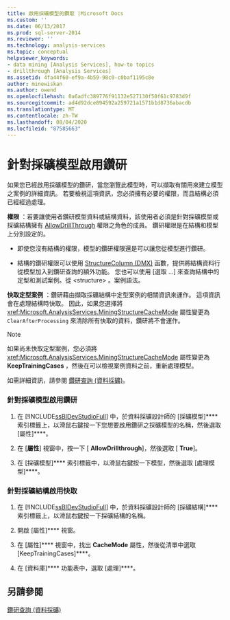 ```yaml
---
title: 啟用採礦模型的鑽取 |Microsoft Docs
ms.custom: ''
ms.date: 06/13/2017
ms.prod: sql-server-2014
ms.reviewer: ''
ms.technology: analysis-services
ms.topic: conceptual
helpviewer_keywords:
- data mining [Analysis Services], how-to topics
- drillthrough [Analysis Services]
ms.assetid: 4fa44f60-ef9a-4b59-98c0-c0baf1195c8e
author: minewiskan
ms.author: owend
ms.openlocfilehash: 0a6adfc389776f91132e527130f50f61c9783d9f
ms.sourcegitcommit: ad4d92dce894592a259721a1571b1d8736abacdb
ms.translationtype: MT
ms.contentlocale: zh-TW
ms.lasthandoff: 08/04/2020
ms.locfileid: "87585663"
---
```

# <a name="enable-drillthrough-for-a-mining-model"></a>針對採礦模型啟用鑽研
  如果您已經啟用採礦模型的鑽研，當您瀏覽此模型時，可以擷取有關用來建立模型之案例的詳細資訊。 若要檢視這項資訊，您必須擁有必要的權限，而且結構必須已經經過處理。  
  
 **權限** ：若要讓使用者鑽研模型資料或結構資料，該使用者必須是針對採礦模型或採礦結構擁有 [AllowDrillThrough](https://docs.microsoft.com/bi-reference/assl/properties/allowdrillthrough-element-assl) 權限之角色的成員。 鑽研權限是在結構和模型上分別設定的。  
  
-   即使您沒有結構的權限，模型的鑽研權限還是可以讓您從模型進行鑽研。  
  
-   結構的鑽研權限可以使用 [StructureColumn &#40;DMX&#41;](/sql/dmx/structurecolumn-dmx) 函數，提供將結構資料行從模型加入到鑽研查詢的額外功能。 您也可以使用 [選取 ...] 來查詢結構中的定型和測試案例。從 \<structure> 。案例語法。  
  
 **快取定型案例** ：鑽研藉由擷取採礦結構中定型案例的相關資訊來運作。 這項資訊會在處理結構時快取。 因此，如果您選擇將 <xref:Microsoft.AnalysisServices.MiningStructureCacheMode> 屬性變更為 `ClearAfterProcessing` 來清除所有快取的資料，鑽研將不會運作。  
  
> [!NOTE]  
>  如果尚未快取定型案例，您必須將 <xref:Microsoft.AnalysisServices.MiningStructureCacheMode> 屬性變更為 **KeepTrainingCases** ，然後在可以檢視案例資料之前，重新處理模型。  
  
 如需詳細資訊，請參閱 [鑽研查詢 &#40;資料採礦&#41;](drillthrough-queries-data-mining.md)。  
  
### <a name="to-enable-drillthrough-on-a-mining-model"></a>針對採礦模型啟用鑽研  
  
1.  在 [!INCLUDE[ssBIDevStudioFull](../../includes/ssbidevstudiofull-md.md)] 中，於資料採礦設計師的 [採礦模型]**** 索引標籤上，以滑鼠右鍵按一下您想要啟用鑽研之採礦模型的名稱，然後選取 [屬性]****。  
  
2.  在 [**屬性**] 視窗中，按一下 [ **AllowDrillthrough**]，然後選取 [ **True**]。  
  
3.  在 [採礦模型]**** 索引標籤中，以滑鼠右鍵按一下模型，然後選取 [處理模型]****。  
  
### <a name="to-enable-caching-for-a-mining-structure"></a>針對採礦結構啟用快取  
  
1.  在 [!INCLUDE[ssBIDevStudioFull](../../includes/ssbidevstudiofull-md.md)] 中，於資料採礦設計師的 [採礦結構]**** 索引標籤上，以滑鼠右鍵按一下採礦結構的名稱。  
  
2.  開啟 [屬性]**** 視窗。  
  
3.  在 [屬性]**** 視窗中，找出 **CacheMode** 屬性，然後從清單中選取 [KeepTrainingCases]****。  
  
4.  在 [資料庫]**** 功能表中，選取 [處理]****。  
  
## <a name="see-also"></a>另請參閱  
 [鑽研查詢 &#40;資料採礦&#41;](drillthrough-queries-data-mining.md)  
  
  
